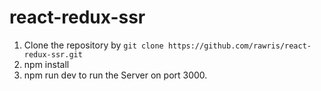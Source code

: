 # react-redux-ssr

1. Clone the repository by `git clone https://github.com/rawris/react-redux-ssr.git`
2. npm install
3. npm run dev to run the Server on port 3000.
